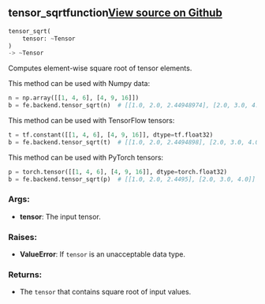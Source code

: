 ## tensor_sqrt<span class="tag">function</span><a class="sourcelink" href=https://github.com/fastestimator/fastestimator/blob/r1.1/fastestimator/backend/tensor_sqrt.py/#L24-L61>View source on Github</a>
```python
tensor_sqrt(
	tensor: ~Tensor
)
-> ~Tensor
```
Computes element-wise square root of tensor elements.

This method can be used with Numpy data:
```python
n = np.array([[1, 4, 6], [4, 9, 16]])
b = fe.backend.tensor_sqrt(n)  # [[1.0, 2.0, 2.44948974], [2.0, 3.0, 4.0]]
```

This method can be used with TensorFlow tensors:
```python
t = tf.constant([[1, 4, 6], [4, 9, 16]], dtype=tf.float32)
b = fe.backend.tensor_sqrt(t)  # [[1.0, 2.0, 2.4494898], [2.0, 3.0, 4.0]]
```

This method can be used with PyTorch tensors:
```python
p = torch.tensor([[1, 4, 6], [4, 9, 16]], dtype=torch.float32)
b = fe.backend.tensor_sqrt(p)  # [[1.0, 2.0, 2.4495], [2.0, 3.0, 4.0]]
```


<h3>Args:</h3>


* **tensor**: The input tensor. 

<h3>Raises:</h3>


* **ValueError**: If `tensor` is an unacceptable data type.

<h3>Returns:</h3>

<ul class="return-block"><li>    The <code>tensor</code> that contains square root of input values.

</li></ul>

